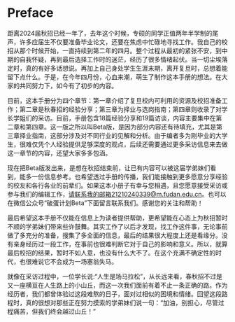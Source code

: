 # Preface

距离2024届秋招已经一年了，去年这个时候，专硕的同学正值两年半学制的尾声，许多应届生不仅要准备毕业论文，还要在焦虑中忙碌地寻找工作。我自己的校招从那个时候开始，一直持续到第二年的四月。整个过程从最初的紧张不安，到中期的自我怀疑，再到最后选择工作时的迷茫，经历了很多情绪起伏。当一切尘埃落定时，真的有好多话想说。再加上自己身处学生生涯末期，离开复旦时，总想着能留下点什么。于是，在今年四月份，心血来潮，萌生了制作这本手册的想法。在大家的共同努力下，如今有了初步的内容。


目前，这本手册分为四个章节：第一章介绍了复旦校内可利用的资源及校招准备工作；第二章是秋春招的经验分享；第三章为择业与选岗指南；第四章则收录了对学长学姐们的采访。目前，手册包含18篇经验分享和19篇访谈，内容主要集中在第二章和第四章。这一版之所以叫Beta版，是因为部分内容还有待填充，尤其是第三章择业指南，这部分涉及对不同行业的见解和分析。由于编者多为刚毕业的大学生，很难仅凭个人经验提供足够深度的观点，后续还需要通过更多采访信息来去做这一章节的内容，还望大家多多包涵。

现在把Beta版发出来，是想在秋招结束前，让已有内容可以被这届学弟妹们看到，能多一份信息参考。也希望透过手册的传播，我们能接触到更多愿意分享经验的校友和各行各业的前辈们。如果这本小册子有幸与您相遇，且您愿意接受采访或参与我们的编辑工作，请联系我的邮箱21210240339@m.fudan.edu.cn。也可以在微信公众号“破蛋计划Beta”下面留言联系我们。感谢您的关注和帮助！

最后希望这本手册不仅能在信息上为读者提供帮助，更希望能在心态上为秋招暂时不顺的学弟妹们带来些许鼓舞。其实工作了以后才发现，找工作这件事，无论事前做了多充分的准备，搜集了多全面的信息，最后的结果很大程度上还是看缘分。没有亲身经历过一段工作，在事前也很难判断它对于自己的影响和意义。所以，就算最后校招的结果，暂时不如人意，也没有什么大不了。在这个充满不确定性的时代，也很难说它不会成为一场塞翁失马。

就像在采访过程中，一位学长说:“人生是场马拉松”，从长远来看，春秋招不过是又一座横亘在人生路上的小山丘，而这一次我们面前有着不止一条正确的路。作为经历者，我们都曾体验过这段难熬的日子，面对过相似的困境和情绪。回望这段路程时，真的很想对那些正在努力摸索的学弟妹们说一句：“加油，别担心，尽管过程痛苦，但我们终会越过山丘！” 
